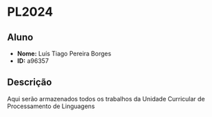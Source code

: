 # PL2024

## Aluno

- **Nome:** Luís Tiago Pereira Borges
- **ID:** a96357

## Descrição 
Aqui serão armazenados todos os trabalhos da Unidade Curricular de Processamento de Linguagens
